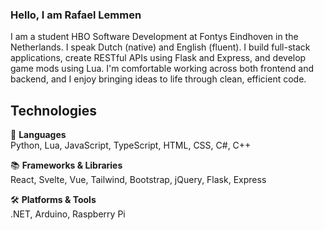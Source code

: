 ### Hello, I am Rafael Lemmen
I am a student HBO Software Development at Fontys Eindhoven in the Netherlands. I speak Dutch (native) and English (fluent). I build full-stack applications, create RESTful APIs using Flask and Express, and develop game mods using Lua. I'm comfortable working across both frontend and backend, and I enjoy bringing ideas to life through clean, efficient code.

## Technologies
:brain: **Languages**  
Python, Lua, JavaScript, TypeScript, HTML, CSS, C#, C++

:books: **Frameworks & Libraries**  
React, Svelte, Vue, Tailwind, Bootstrap, jQuery, Flask, Express

:hammer_and_wrench: **Platforms & Tools**  
.NET, Arduino, Raspberry Pi
